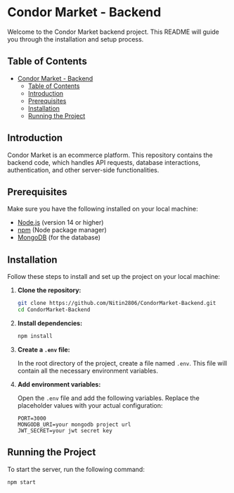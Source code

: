 # Condor Market - Backend

Welcome to the Condor Market backend project. This README will guide you through the installation and setup process.

## Table of Contents

- [Condor Market - Backend](#condor-market---backend)
  - [Table of Contents](#table-of-contents)
  - [Introduction](#introduction)
  - [Prerequisites](#prerequisites)
  - [Installation](#installation)
  - [Running the Project](#running-the-project)

## Introduction

Condor Market is an ecommerce platform. This repository contains the backend code, which handles API requests, database interactions, authentication, and other server-side functionalities.

## Prerequisites

Make sure you have the following installed on your local machine:

- [Node.js](https://nodejs.org/) (version 14 or higher)
- [npm](https://www.npmjs.com/) (Node package manager)
- [MongoDB](https://www.mongodb.com/) (for the database)

## Installation

Follow these steps to install and set up the project on your local machine:

1. **Clone the repository:**

    ```sh
    git clone https://github.com/Nitin2806/CondorMarket-Backend.git
    cd CondorMarket-Backend
    ```

2. **Install dependencies:**

    ```sh
    npm install
    ```

3. **Create a `.env` file:**

    In the root directory of the project, create a file named `.env`. This file will contain all the necessary environment variables.

4. **Add environment variables:**

    Open the `.env` file and add the following variables. Replace the placeholder values with your actual configuration:

    ```plaintext
    PORT=3000
    MONGODB_URI=your mongodb project url
    JWT_SECRET=your jwt secret key
    ```

## Running the Project

To start the server, run the following command:

```sh
npm start
